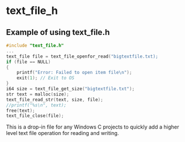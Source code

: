 # text_file_h

## Example of using text_file.h

```c
#include "text_file.h"
...
text_file file = text_file_openfor_read("bigtextfile.txt);
if (file == NULL)
{
	printf("Error: Failed to open item file\n");
	exit(1); // Exit to OS
}
i64 size = text_file_get_size("bigtextfile.txt");
str text = malloc(size);
text_file_read_str(text, size, file);
//printf("%s\n", text);
free(text);
text_file_close(file);
```

This is a drop-in file for any Windows C projects to quickly add a higher level text file operation for reading and writing.
